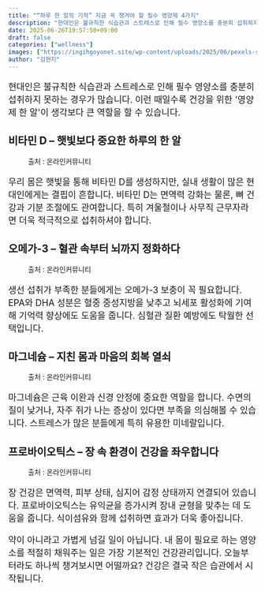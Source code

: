 ```yaml
---
title: "“하루 한 알의 기적” 지금 꼭 챙겨야 할 필수 영양제 4가지"
description: "현대인은 불규칙한 식습관과 스트레스로 인해 필수 영양소를 충분히 섭취하지 못하는 경우가 많습니다. 이런 때일수록 건강을 위한 '영양제 한 알'이 생각보다 큰 역할을 할 수 있습니다."
date: 2025-06-26T19:57:50+09:00
draft: false
categories: ["wellness"]
images: ["https://ingihgoyonet.site/wp-content/uploads/2025/06/pexels-shvetsa-3683067-1024x683.jpg", "https://ingihgoyonet.site/wp-content/uploads/2025/06/pexels-pietrozj-65056-1-683x1024.jpg", "https://ingihgoyonet.site/wp-content/uploads/2025/06/pexels-shvetsa-3683047-1024x683.jpg", "https://ingihgoyonet.site/wp-content/uploads/2025/06/pexels-shvetsa-3683091-1024x683.jpg"]
author: "김현지"
---
```


<p style="font-size:18px">현대인은 불규칙한 식습관과 스트레스로 인해 필수 영양소를 충분히 섭취하지 못하는 경우가 많습니다. 이런 때일수록 건강을 위한 '영양제 한 알'이 생각보다 큰 역할을 할 수 있습니다.</p> <h2 >비타민 D – 햇빛보다 중요한 하루의 한 알</h2> <figure ><img src="https://ingihgoyonet.site/wp-content/uploads/2025/06/pexels-shvetsa-3683067-1024x683.jpg" alt="" style="aspect-ratio:16/9;object-fit:cover"/><figcaption >출처 : 온라인커뮤니티</figcaption></figure> <p style="font-size:18px">우리 몸은 햇빛을 통해 비타민 D를 생성하지만, 실내 생활이 많은 현대인에게는 결핍이 흔합니다. 비타민 D는 면역력 강화는 물론, 뼈 건강과 기분 조절에도 관여합니다. 특히 겨울철이나 사무직 근무자라면 더욱 적극적으로 섭취하셔야 합니다.</p> <h2 >오메가-3 – 혈관 속부터 뇌까지 정화하다</h2> <figure ><img src="https://ingihgoyonet.site/wp-content/uploads/2025/06/pexels-pietrozj-65056-1-683x1024.jpg" alt="" style="aspect-ratio:16/9;object-fit:cover"/><figcaption >출처 : 온라인커뮤니티</figcaption></figure> <p style="font-size:18px">생선 섭취가 부족한 분들에게는 오메가-3 보충이 꼭 필요합니다. EPA와 DHA 성분은 혈중 중성지방을 낮추고 뇌세포 활성화에 기여해 기억력 향상에도 도움을 줍니다. 심혈관 질환 예방에도 탁월한 선택입니다.</p> <h2 >마그네슘 – 지친 몸과 마음의 회복 열쇠</h2> <figure ><img src="https://ingihgoyonet.site/wp-content/uploads/2025/06/pexels-shvetsa-3683047-1024x683.jpg" alt="" style="aspect-ratio:16/9;object-fit:cover"/><figcaption >출처 : 온라인커뮤니티</figcaption></figure> <p style="font-size:18px">마그네슘은 근육 이완과 신경 안정에 중요한 역할을 합니다. 수면의 질이 낮거나, 자주 쥐가 나는 증상이 있다면 부족을 의심해볼 수 있습니다. 스트레스가 많은 분들에게 특히 유용한 미네랄입니다.</p> <h2 >프로바이오틱스 – 장 속 환경이 건강을 좌우합니다</h2> <figure ><img src="https://ingihgoyonet.site/wp-content/uploads/2025/06/pexels-shvetsa-3683091-1024x683.jpg" alt="" style="aspect-ratio:16/9;object-fit:cover"/><figcaption >출처 : 온라인커뮤니티</figcaption></figure> <p style="font-size:18px">장 건강은 면역력, 피부 상태, 심지어 감정 상태까지 연결되어 있습니다. 프로바이오틱스는 유익균을 증가시켜 장내 균형을 맞추는 데 도움을 줍니다. 식이섬유와 함께 섭취하면 효과가 더욱 좋아집니다.</p> <p style="font-size:18px">약이 아니라고 가볍게 넘길 일이 아닙니다. 내 몸이 필요로 하는 영양소를 적절히 채워주는 일은 가장 기본적인 건강관리입니다. 오늘부터라도 하나씩 챙겨보시면 어떨까요? 건강은 결국 작은 습관에서 시작됩니다.</p>